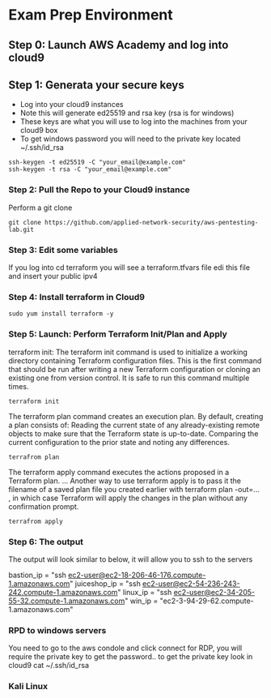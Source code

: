 # Exam Prep Environment

## Step 0: Launch AWS Academy and log into cloud9

## Step 1: Generata your secure keys

* Log into your cloud9 instances
* Note this will generate ed25519 and rsa key (rsa is for windows)
* These keys are what you will use to log into the machines from your cloud9 box
* To get windows password you will need to the private key located ~/.ssh/id_rsa


```
ssh-keygen -t ed25519 -C "your_email@example.com"
ssh-keygen -t rsa -C "your_email@example.com"
```


### Step 2: Pull the Repo to your Cloud9 instance 
Perform a git clone


```
git clone https://github.com/applied-network-security/aws-pentesting-lab.git
```


### Step 3: Edit some variables
If you log into cd terraform you will see a terraform.tfvars file edi this file and insert your public ipv4

### Step 4: Install terraform in Cloud9
```
sudo yum install terraform -y
```

### Step 5: Launch: Perform Terraform Init/Plan and Apply

terraform init: The terraform init command is used to initialize a working directory containing Terraform configuration files. This is the first command that should be run after writing a new Terraform configuration or cloning an existing one from version control. It is safe to run this command multiple times.


```
terraform init
```

The terraform plan command creates an execution plan. By default, creating a plan consists of: Reading the current state of any already-existing remote objects to make sure that the Terraform state is up-to-date. Comparing the current configuration to the prior state and noting any differences.

```
terrafrom plan 
```

The terraform apply command executes the actions proposed in a Terraform plan. ... Another way to use terraform apply is to pass it the filename of a saved plan file you created earlier with terraform plan -out=... , in which case Terraform will apply the changes in the plan without any confirmation prompt.

```
terrafrom apply
```

### Step 6: The output
The output will look similar to below, it will allow you to ssh to the servers

bastion_ip = "ssh ec2-user@ec2-18-206-46-176.compute-1.amazonaws.com"
juiceshop_ip = "ssh ec2-user@ec2-54-236-243-242.compute-1.amazonaws.com"
linux_ip = "ssh ec2-user@ec2-34-205-55-32.compute-1.amazonaws.com"
win_ip = "ec2-3-94-29-62.compute-1.amazonaws.com"

### RPD to windows servers
You need to go to the aws condole and click connect for RDP, you will require the private key to get the password.. to get the private key look in cloud9 cat ~/.ssh/id_rsa


### Kali Linux
